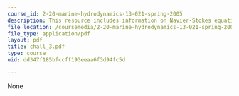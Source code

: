 ```yaml
---
course_id: 2-20-marine-hydrodynamics-13-021-spring-2005
description: This resource includes information on Navier-Stokes equations, and vorticity.
file_location: /coursemedia/2-20-marine-hydrodynamics-13-021-spring-2005/dd347f185bfccff193eeaa6f3d94fc5d_chall_3.pdf
file_type: application/pdf
layout: pdf
title: chall_3.pdf
type: course
uid: dd347f185bfccff193eeaa6f3d94fc5d

---
```

None